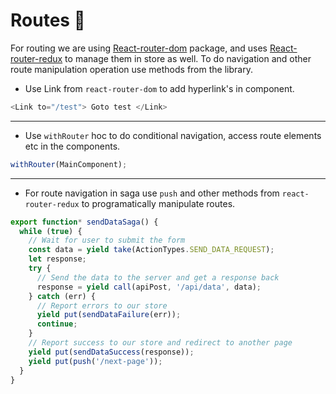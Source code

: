 # Routes 🚶

For routing we are using [React-router-dom]() package, and uses [React-router-redux]() to manage them in store as well.
To do navigation and other route manipulation operation use methods from the library.

- Use Link from `react-router-dom` to add hyperlink's in component.

```js
<Link to="/test"> Goto test </Link>
```

---

- Use `withRouter` hoc to do conditional navigation, access route elements etc in the components.

```js
withRouter(MainComponent);
```

---

- For route navigation in saga use `push` and other methods from `react-router-redux` to programatically manipulate routes.

```js
export function* sendDataSaga() {
  while (true) {
    // Wait for user to submit the form
    const data = yield take(ActionTypes.SEND_DATA_REQUEST);
    let response;
    try {
      // Send the data to the server and get a response back
      response = yield call(apiPost, '/api/data', data);
    } catch (err) {
      // Report errors to our store
      yield put(sendDataFailure(err));
      continue;
    }
    // Report success to our store and redirect to another page
    yield put(sendDataSuccess(response));
    yield put(push('/next-page'));
  }
}
```
